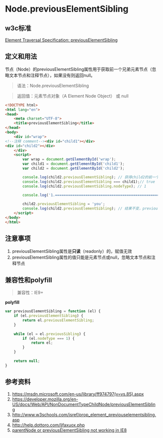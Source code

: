 # Node.previousElementSibling

## w3c标准
[Element Traversal Specification: previousElementSibling](https://www.w3.org/TR/2008/REC-ElementTraversal-20081222/#attribute-previousElementSibling)
## 定义和用法
节点（Node）的previousElementSibling属性用于获取前一个兄弟元素节点（忽略文本节点和注释节点），如果没有则返回null。

> 语法：Node.previousElementSibling

> 返回值：元素节点对象（A Element Node Object） 或 null

```html
<!DOCTYPE html>
<html lang="en">
<head>
    <meta charset="UTF-8">
    <title>previousElementSibling</title>
</head>
<body>
    <div id="wrap">
<!--注释 comment--><div id="child1"></div>
<div id="child2"></div>
    </div>
    <script>
        var wrap = document.getElementById('wrap');
        var child1 = document.getElementById('child1');
        var child2 = document.getElementById('child2');

        console.log(child2.previousElementSibling); // 获得child2的前一个兄弟元素节点：child1（忽略了注释节点和文本节点）
        console.log(child2.previousElementSibling === child1);// true
        console.log(child2.previousElementSibling.nodeType); // 1
        
        console.log('1.================================================');

        child2.previousElementSibling = 'you';
        console.log(child2.previousElementSibling); // 结果不变，previousElementSibling是只读的
    </script>
</body>
</html>
```
## 注意事项
1. previousElementSibling属性是**只读**（readonly）的，赋值无效
2. previousElementSibling属性的值只能是元素节点或null，忽略文本节点和注释节点

## 兼容性和polyfill

> 兼容性：IE9+

**polyfill**
```javascript
var previousElementSibling = function (el) {
    if (el.previousElementSibling) {
        return el.previousElementSibling;
    }
    
    while (el = el.previousSibling) {
        if (el.nodeType === 1) {
            return el;
        }
    }
    
    return null;
}
```

## 参考资料
1. https://msdn.microsoft.com/en-us/library/ff974797(v=vs.85).aspx
2. https://developer.mozilla.org/en-US/docs/Web/API/NonDocumentTypeChildNode/previousElementSibling
3. http://www.w3schools.com/jsref/prop_element_previouselementsibling.asp
4. http://help.dottoro.com/ljfaxuox.php
5. [parentNode or previousElementSibling not working in IE8](http://stackoverflow.com/questions/5197825/parentnode-or-previouselementsibling-not-working-in-ie8)